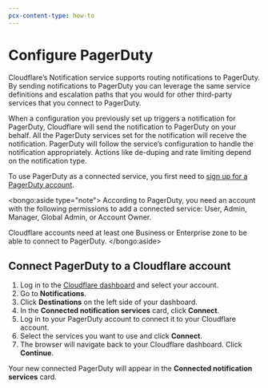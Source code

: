 ```yaml
---
pcx-content-type: how-to
---
```


# Configure PagerDuty

Cloudflare’s Notification service supports routing notifications to PagerDuty. By sending notifications to PagerDuty you can leverage the same service definitions and escalation paths that you would for other third-party services that you connect to PagerDuty.

When a configuration you previously set up triggers a notification for PagerDuty, Cloudflare will send the notification to PagerDuty on your behalf. All the PagerDuty services set for the notification will receive the notification. PagerDuty will follow the service’s configuration to handle the notification appropriately. Actions like de-duping and rate limiting depend on the notification type.

To use PagerDuty as a connected service, you first need to [sign up for a PagerDuty account](https://www.pagerduty.com/sign-up/).

<bongo:aside type="note">
According to PagerDuty, you need an account with the following permissions to add a connected service: User, Admin, Manager, Global Admin, or Account Owner.

Cloudflare accounts need at least one Business or Enterprise zone to be able to connect to PagerDuty.
</bongo:aside>

## Connect PagerDuty to a Cloudflare account

1. Log in to the [Cloudflare dashboard](https://dash.cloudflare.com/login) and select your account.
1. Go to **Notifications**.
1. Click **Destinations** on the left side of your dashboard.
1. In the **Connected notification services** card, click **Connect**.
1. Log in to your PagerDuty account to connect it to your Cloudflare account.
1. Select the services you want to use and click **Connect**.
1. The browser will navigate back to your Cloudflare dashboard. Click **Continue**.

Your new connected PagerDuty will appear in the **Connected notification services** card.
